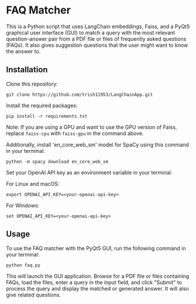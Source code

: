 
# FAQ Matcher
This is a Python script that uses LangChain embeddings, Faiss, and a PyQt5 graphical user interface (GUI) to match a query with the most relevant question-answer pair from a PDF file or files of frequently asked questions (FAQs). It also gives suggestion questions that the user might want to know the answer to.

## Installation
Clone this repository:

```
git clone https://github.com/trish11953/LangChainApp.git
```
Install the required packages:

```
pip install -r requirements.txt
```
Note: If you are using a GPU and want to use the GPU version of Faiss, replace `faiss-cpu` with `faiss-gpu` in the command above.

Additionally, install 'en_core_web_sm' model for SpaCy using this command in your terminal.
```
python -m spacy download en_core_web_sm
```
Set your OpenAI API key as an environment variable in your terminal:

For Linux and macOS:
```
export OPENAI_API_KEY=<your-openai-api-key>
```
For Windows:
```
set OPENAI_API_KEY=<your-openai-api-key>
```

## Usage
To use the FAQ matcher with the PyQt5 GUI, run the following command in your terminal:

```
python faq.py
```
This will launch the GUI application. Browse for a PDF file or files containing FAQs, load the files, enter a query in the input field, and click "Submit" to process the query and display the matched or generated answer. It will also give related questions.

